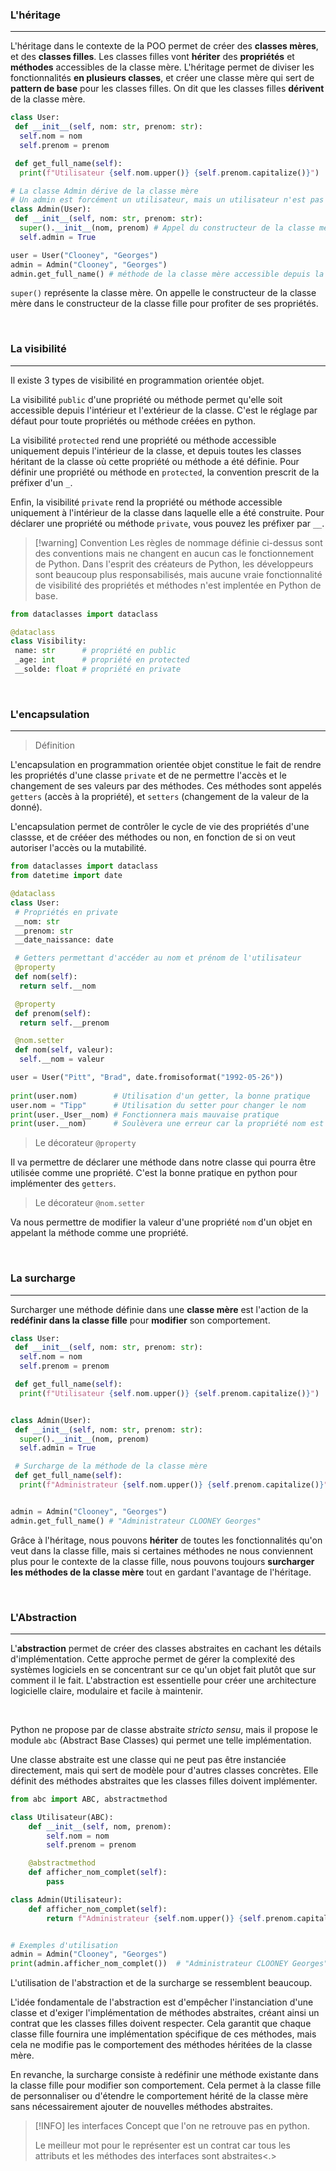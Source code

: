 ### L'héritage

---

L'héritage dans le contexte de la POO permet de créer des **classes mères**, et des **classes filles**. Les classes filles vont **hériter** des **propriétés** et **méthodes** accessibles de la classe mère. L'héritage permet de diviser les fonctionnalités **en plusieurs classes**, et créer une classe mère qui sert de **pattern de base** pour les classes filles. On dit que les classes filles **dérivent** de la classe mère.

```python
class User: 
 def __init__(self, nom: str, prenom: str): 
  self.nom = nom 
  self.prenom = prenom

 def get_full_name(self):
  print(f"Utilisateur {self.nom.upper()} {self.prenom.capitalize()}")

# La classe Admin dérive de la classe mère
# Un admin est forcément un utilisateur, mais un utilisateur n'est pas forcément un admin
class Admin(User):
 def __init__(self, nom: str, prenom: str): 
  super().__init__(nom, prenom) # Appel du constructeur de la classe mère
  self.admin = True

user = User("Clooney", "Georges")
admin = Admin("Clooney", "Georges")
admin.get_full_name() # méthode de la classe mère accessible depuis la classe fille
```

`super()` représente la classe mère. On appelle le constructeur de la classe mère dans le constructeur de la classe fille pour profiter de ses propriétés.

<br>

### La visibilité

---

Il existe 3 types de visibilité en programmation orientée objet.

La visibilité `public` d'une propriété ou méthode permet qu'elle soit accessible depuis l'intérieur et l'extérieur de la classe. C'est le réglage par défaut pour toute propriétés ou méthode créées en python.

La visibilité `protected` rend une propriété ou méthode accessible uniquement depuis l'intérieur de la classe, et depuis toutes les classes héritant de la classe où cette propriété ou méthode a été définie. Pour définir une propriété ou méthode en `protected`, la convention prescrit de la préfixer d'un `_`.

Enfin, la visibilité `private` rend la propriété ou méthode accessible uniquement à l'intérieur de la classe dans laquelle elle a été construite. Pour déclarer une propriété ou méthode `private`, vous pouvez les préfixer par `__`.

> [!warning] Convention
> Les règles de nommage définie ci-dessus sont des conventions mais ne changent en aucun cas le fonctionnement de Python. Dans l'esprit des créateurs de Python, les développeurs sont beaucoup plus responsabilisés, mais aucune vraie fonctionnalité de visibilité des propriétés et méthodes n'est implentée en Python de base.

```python
from dataclasses import dataclass

@dataclass
class Visibility:
 name: str      # propriété en public
 _age: int      # propriété en protected
 __solde: float # propriété en private
```

<br>

### L'encapsulation

---

>Définition

L'encapsulation en programmation orientée objet constitue le fait de rendre les propriétés d'une classe `private` et de ne permettre l'accès et le changement de ses valeurs par des méthodes. Ces méthodes sont appelés `getters` (accès à la propriété), et `setters` (changement de la valeur de la donné).

L'encapsulation permet de contrôler le cycle de vie des propriétés d'une classse, et de crééer des méthodes ou non, en fonction de si on veut autoriser l'accès ou la mutabilité.

```python
from dataclasses import dataclass
from datetime import date

@dataclass
class User:
 # Propriétés en private
 __nom: str
 __prenom: str
 __date_naissance: date

 # Getters permettant d'accéder au nom et prénom de l'utilisateur
 @property
 def nom(self):
  return self.__nom

 @property
 def prenom(self):
  return self.__prenom

 @nom.setter
 def nom(self, valeur):
  self.__nom = valeur

user = User("Pitt", "Brad", date.fromisoformat("1992-05-26"))
 
print(user.nom)        # Utilisation d'un getter, la bonne pratique
user.nom = "Tipp"      # Utilisation du setter pour changer le nom
print(user._User__nom) # Fonctionnera mais mauvaise pratique
print(user.__nom)      # Soulèvera une erreur car la propriété nom est privée
```

> Le décorateur `@property`

Il va permettre de déclarer une méthode dans notre classe qui pourra être utilisée comme une propriété. C'est la bonne pratique en python pour implémenter des `getters`.

> Le décorateur `@nom.setter`

Va nous permettre de modifier la valeur d'une propriété `nom` d'un objet en appelant la méthode comme une propriété.

<br>

### La surcharge

---

Surcharger une méthode définie dans une **classe mère** est l'action de la **redéfinir dans la classe fille** pour **modifier** son comportement.

```python
class User: 
 def __init__(self, nom: str, prenom: str): 
  self.nom = nom 
  self.prenom = prenom

 def get_full_name(self):
  print(f"Utilisateur {self.nom.upper()} {self.prenom.capitalize()}")


class Admin(User):
 def __init__(self, nom: str, prenom: str): 
  super().__init__(nom, prenom)
  self.admin = True

 # Surcharge de la méthode de la classe mère
 def get_full_name(self):
  print(f"Administrateur {self.nom.upper()} {self.prenom.capitalize()}")


admin = Admin("Clooney", "Georges")
admin.get_full_name() # "Administrateur CLOONEY Georges"
```

Grâce à l'héritage, nous pouvons **hériter** de toutes les fonctionnalités qu'on veut dans la classe fille, mais si certaines méthodes ne nous conviennent plus pour le contexte de la classe fille, nous pouvons toujours **surcharger les méthodes de la classe mère** tout en gardant l'avantage de l'héritage.

<br>

### L'Abstraction

---

L'**abstraction** permet de créer des classes abstraites en cachant les détails d'implémentation. Cette approche permet de gérer la complexité des systèmes logiciels en se concentrant sur ce qu'un objet fait plutôt que sur comment il le fait. L'abstraction est essentielle pour créer une architecture logicielle claire, modulaire et facile à maintenir.

<br>

Python ne propose par de classe abstraite *stricto sensu*, mais il propose le module `abc` (Abstract Base Classes) qui permet une telle implémentation.

Une classe abstraite est une classe qui ne peut pas être instanciée directement, mais qui sert de modèle pour d'autres classes concrètes. Elle définit des méthodes abstraites que les classes filles doivent implémenter.

```python
from abc import ABC, abstractmethod

class Utilisateur(ABC):
    def __init__(self, nom, prenom):
        self.nom = nom
        self.prenom = prenom

    @abstractmethod
    def afficher_nom_complet(self):
        pass

class Admin(Utilisateur):
    def afficher_nom_complet(self):
        return f"Administrateur {self.nom.upper()} {self.prenom.capitalize()}"


# Exemples d'utilisation
admin = Admin("Clooney", "Georges")
print(admin.afficher_nom_complet())  # "Administrateur CLOONEY Georges"
```

L'utilisation de l'abstraction et de la surcharge se ressemblent beaucoup.

L'idée fondamentale de l'abstraction est d'empêcher l'instanciation d'une classe et d'exiger l'implémentation de méthodes abstraites, créant ainsi un contrat que les classes filles doivent respecter. Cela garantit que chaque classe fille fournira une implémentation spécifique de ces méthodes, mais cela ne modifie pas le comportement des méthodes héritées de la classe mère.

En revanche, la surcharge consiste à redéfinir une méthode existante dans la classe fille pour modifier son comportement. Cela permet à la classe fille de personnaliser ou d'étendre le comportement hérité de la classe mère sans nécessairement ajouter de nouvelles méthodes abstraites.

> [!INFO] les interfaces
> Concept que l'on ne retrouve pas en python.
>
> Le meilleur mot pour le représenter est un contrat car tous les attributs et les méthodes des interfaces sont abstraites<.>
